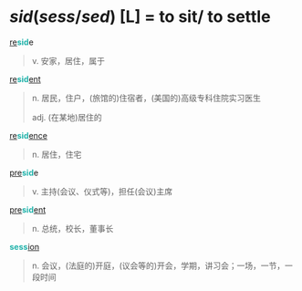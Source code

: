 # _sid_(_sess_/_sed_) [L] = to sit/ to settle

[re](re-.md)<b style="color: #20B2AA;">sid</b>e
> v. 安家，居住，属于

[re](re-.md)<b style="color: #20B2AA;">sid</b>[ent](-ent.md)
> n. 居民，住户，(旅馆的)住宿者，(美国的)高级专科住院实习医生
>
> adj. (在某地)居住的

[re](re-.md)<b style="color: #20B2AA;">sid</b>[ence](-ence.md)
> n. 居住，住宅

[pre](pre-.md)<b style="color: #20B2AA;">sid</b>e
> v. 主持(会议、仪式等)，担任(会议)主席

[pre](pre-.md)<b style="color: #20B2AA;">sid</b>[ent](-ent.md)
> n. 总统，校长，董事长

<b style="color: #20B2AA;">sess</b>[ion](-ion.md)
> n. 会议，(法庭的)开庭，(议会等的)开会，学期，讲习会；一场，一节，一段时间